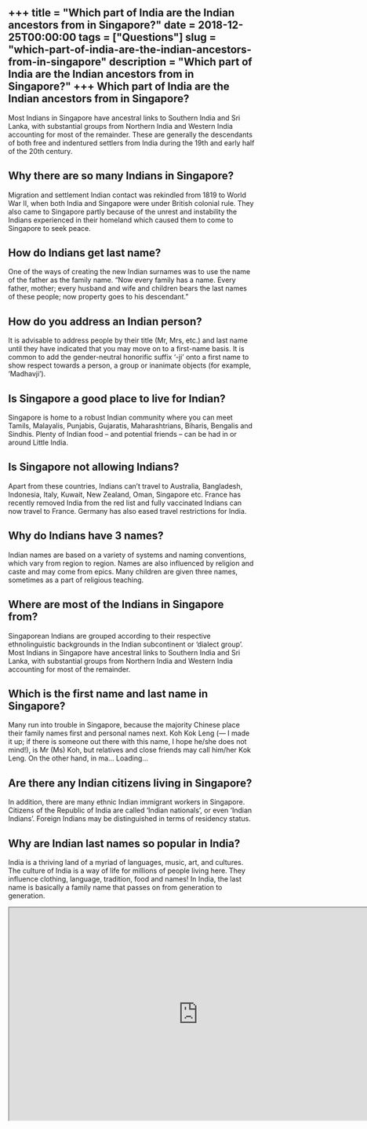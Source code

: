+++
title = "Which part of India are the Indian ancestors from in Singapore?"
date = 2018-12-25T00:00:00
tags = ["Questions"]
slug = "which-part-of-india-are-the-indian-ancestors-from-in-singapore"
description = "Which part of India are the Indian ancestors from in Singapore?"
+++
Which part of India are the Indian ancestors from in Singapore?
---------------------------------------------------------------

Most Indians in Singapore have ancestral links to Southern India and Sri Lanka, with substantial groups from Northern India and Western India accounting for most of the remainder. These are generally the descendants of both free and indentured settlers from India during the 19th and early half of the 20th century.

Why there are so many Indians in Singapore?
-------------------------------------------

Migration and settlement Indian contact was rekindled from 1819 to World War II, when both India and Singapore were under British colonial rule. They also came to Singapore partly because of the unrest and instability the Indians experienced in their homeland which caused them to come to Singapore to seek peace.

How do Indians get last name?
-----------------------------

One of the ways of creating the new Indian surnames was to use the name of the father as the family name. “Now every family has a name. Every father, mother; every husband and wife and children bears the last names of these people; now property goes to his descendant.”

How do you address an Indian person?
------------------------------------

It is advisable to address people by their title (Mr, Mrs, etc.) and last name until they have indicated that you may move on to a first-name basis. It is common to add the gender-neutral honorific suffix ‘-ji’ onto a first name to show respect towards a person, a group or inanimate objects (for example, ‘Madhavji’).

Is Singapore a good place to live for Indian?
---------------------------------------------

Singapore is home to a robust Indian community where you can meet Tamils, Malayalis, Punjabis, Gujaratis, Maharashtrians, Biharis, Bengalis and Sindhis. Plenty of Indian food – and potential friends – can be had in or around Little India.

Is Singapore not allowing Indians?
----------------------------------

Apart from these countries, Indians can’t travel to Australia, Bangladesh, Indonesia, Italy, Kuwait, New Zealand, Oman, Singapore etc. France has recently removed India from the red list and fully vaccinated Indians can now travel to France. Germany has also eased travel restrictions for India.

Why do Indians have 3 names?
----------------------------

Indian names are based on a variety of systems and naming conventions, which vary from region to region. Names are also influenced by religion and caste and may come from epics. Many children are given three names, sometimes as a part of religious teaching.

Where are most of the Indians in Singapore from?
------------------------------------------------

Singaporean Indians are grouped according to their respective ethnolinguistic backgrounds in the Indian subcontinent or ‘dialect group’. Most Indians in Singapore have ancestral links to Southern India and Sri Lanka, with substantial groups from Northern India and Western India accounting for most of the remainder.

Which is the first name and last name in Singapore?
---------------------------------------------------

Many run into trouble in Singapore, because the majority Chinese place their family names first and personal names next. Koh Kok Leng (— I made it up; if there is someone out there with this name, I hope he/she does not mind!), is Mr (Ms) Koh, but relatives and close friends may call him/her Kok Leng. On the other hand, in ma… Loading…

Are there any Indian citizens living in Singapore?
--------------------------------------------------

In addition, there are many ethnic Indian immigrant workers in Singapore. Citizens of the Republic of India are called ‘Indian nationals’, or even ‘Indian Indians’. Foreign Indians may be distinguished in terms of residency status.

Why are Indian last names so popular in India?
----------------------------------------------

India is a thriving land of a myriad of languages, music, art, and cultures. The culture of India is a way of life for millions of people living here. They influence clothing, language, tradition, food and names! In India, the last name is basically a family name that passes on from generation to generation.

<iframe allow="accelerometer; autoplay; clipboard-write; encrypted-media; gyroscope; picture-in-picture" allowfullscreen="" class="__youtube_prefs__  epyt-is-override  no-lazyload" data-no-lazy="1" data-origheight="433" data-origwidth="770" data-skipgform_ajax_framebjll="" height="433" id="_ytid_88329" loading="lazy" src="https://www.youtube.com/embed/uAV80V7ASdY?enablejsapi=1&autoplay=0&cc_load_policy=0&cc_lang_pref=&iv_load_policy=1&loop=0&modestbranding=0&rel=1&fs=1&playsinline=0&autohide=2&theme=dark&color=red&controls=1&" title="YouTube player" width="770"></iframe>